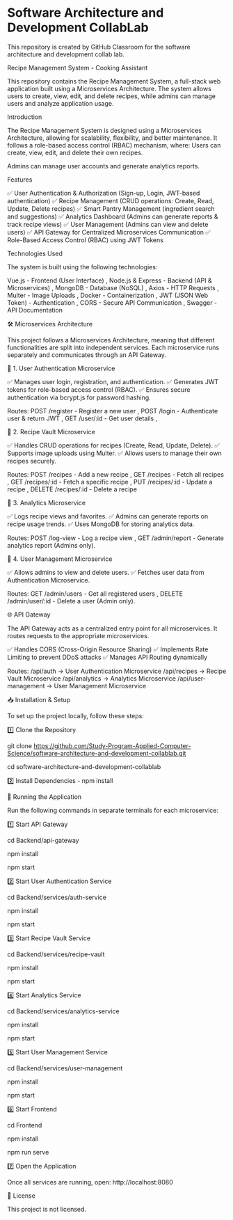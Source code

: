 # Software Architecture and Development CollabLab

This repository is created by GitHub Classroom for the software architecture and development collab lab.

Recipe Management System - Cooking Assistant

This repository contains the Recipe Management System, a full-stack web application built using a Microservices Architecture. The system allows users to create, view, edit, and delete recipes, while admins can manage users and analyze application usage.

Introduction

The Recipe Management System is designed using a Microservices Architecture, allowing for scalability, flexibility, and better maintenance. It follows a role-based access control (RBAC) mechanism, where:
Users can create, view, edit, and delete their own recipes.

Admins can manage user accounts and generate analytics reports.

Features

✅ User Authentication & Authorization (Sign-up, Login, JWT-based authentication)
✅ Recipe Management (CRUD operations: Create, Read, Update, Delete recipes)
✅ Smart Pantry Management (ingredient search and suggestions)
✅ Analytics Dashboard (Admins can generate reports & track recipe views)
✅ User Management (Admins can view and delete users)
✅ API Gateway for Centralized Microservices Communication
✅ Role-Based Access Control (RBAC) using JWT Tokens

Technologies Used

The system is built using the following technologies:

Vue.js - Frontend (User Interface) , 
Node.js & Express - Backend (API & Microservices) , 
MongoDB - Database (NoSQL) , 
Axios - HTTP Requests , 
Multer - Image Uploads , 
Docker - Containerization , 
JWT (JSON Web Token) - Authentication , 
CORS - Secure API Communication , 
Swagger - API Documentation 

🛠️ Microservices Architecture

This project follows a Microservices Architecture, meaning that different functionalities are split into independent services. Each microservice runs separately and communicates through an API Gateway.

🔹 1. User Authentication Microservice

✅ Manages user login, registration, and authentication.
✅ Generates JWT tokens for role-based access control (RBAC).
✅ Ensures secure authentication via bcrypt.js for password hashing.

Routes:
POST /register - Register a new user , 
POST /login - Authenticate user & return JWT , 
GET /user/:id - Get user details , 

🔹 2. Recipe Vault Microservice

✅ Handles CRUD operations for recipes (Create, Read, Update, Delete).
✅ Supports image uploads using Multer.
✅ Allows users to manage their own recipes securely.

Routes:
POST /recipes - Add a new recipe , 
GET /recipes - Fetch all recipes , 
GET /recipes/:id - Fetch a specific recipe , 
PUT /recipes/:id - Update a recipe , 
DELETE /recipes/:id - Delete a recipe 

🔹 3. Analytics Microservice

✅ Logs recipe views and favorites.
✅ Admins can generate reports on recipe usage trends.
✅ Uses MongoDB for storing analytics data.

Routes:
POST /log-view - Log a recipe view , 
GET /admin/report - Generate analytics report (Admins only).

🔹 4. User Management Microservice

✅ Allows admins to view and delete users.
✅ Fetches user data from Authentication Microservice.

Routes:
GET /admin/users - Get all registered users , 
DELETE /admin/user/:id - Delete a user (Admin only).

🌐 API Gateway

The API Gateway acts as a centralized entry point for all microservices. It routes requests to the appropriate microservices.

✅ Handles CORS (Cross-Origin Resource Sharing)
✅ Implements Rate Limiting to prevent DDoS attacks
✅ Manages API Routing dynamically

Routes:
/api/auth → User Authentication Microservice
/api/recipes → Recipe Vault Microservice
/api/analytics → Analytics Microservice
/api/user-management → User Management Microservice

📥 Installation & Setup

To set up the project locally, follow these steps:

1️⃣ Clone the Repository

git clone https://github.com/Study-Program-Applied-Computer-Science/software-architecture-and-development-collablab.git

cd software-architecture-and-development-collablab

2️⃣ Install Dependencies - 
npm install

🚀 Running the Application

Run the following commands in separate terminals for each microservice:

1️⃣ Start API Gateway

cd Backend/api-gateway

npm install

npm start

2️⃣ Start User Authentication Service

cd Backend/services/auth-service

npm install

npm start

3️⃣ Start Recipe Vault Service

cd Backend/services/recipe-vault

npm install

npm start

4️⃣ Start Analytics Service

cd Backend/services/analytics-service

npm install

npm start

5️⃣ Start User Management Service

cd Backend/services/user-management

npm install

npm start

6️⃣ Start Frontend

cd Frontend

npm install

npm run serve

7️⃣ Open the Application

Once all services are running, open: 
http://localhost:8080


📜 License

This project is not licensed.
